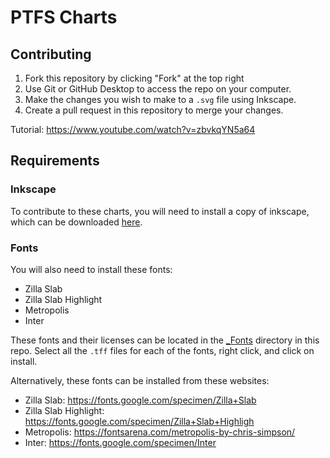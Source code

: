 # PTFS Charts
## Contributing
1. Fork this repository by clicking "Fork" at the top right
2. Use Git or GitHub Desktop to access the repo on your computer.
3. Make the changes you wish to make to a `.svg` file using Inkscape.
4. Create a pull request in this repository to merge your changes.

Tutorial: https://www.youtube.com/watch?v=zbvkqYN5a64

## Requirements
### Inkscape
To contribute to these charts, you will need to install a copy of inkscape, which can be downloaded [here](https://inkscape.org/release).

### Fonts
You will also need to install these fonts:
- Zilla Slab
- Zilla Slab Highlight
- Metropolis
- Inter

These fonts and their licenses can be located in the [_Fonts](./_Fonts) directory in this repo. Select all the `.tff` files for each of the fonts, right click, and click on install.

Alternatively, these fonts can be installed from these websites:

- Zilla Slab: https://fonts.google.com/specimen/Zilla+Slab
- Zilla Slab Highlight: https://fonts.google.com/specimen/Zilla+Slab+Highligh
- Metropolis: https://fontsarena.com/metropolis-by-chris-simpson/
- Inter: https://fonts.google.com/specimen/Inter
